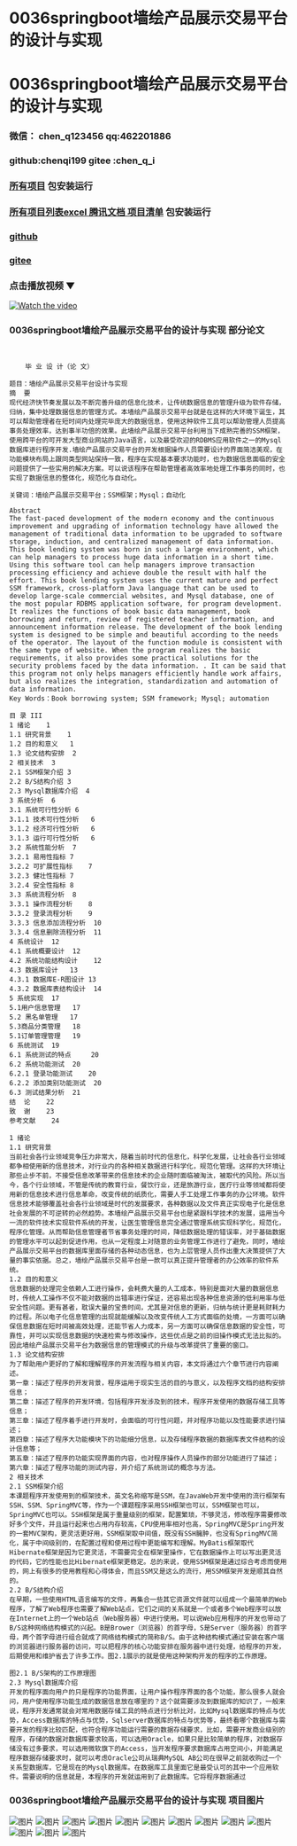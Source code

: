 # 0036springboot墙绘产品展示交易平台的设计与实现


# 0036springboot墙绘产品展示交易平台的设计与实现

### 微信： chen_q123456  qq:462201886
### github:chenqi199 gitee :chen_q_i

### [所有项目](https://github.com/GraduationProject-springboot/allSpringbootProjects) 包安装运行

### [所有项目列表excel 腾讯文档 项目清单](https://docs.qq.com/sheet/DSHRFSVZ5aEVYT3N3?tab=BB08J2) 包安装运行

### [github](https://chenqi199.github.io)

### [gitee](https://gitee.com/chen_q_i)

### 点击播放视频 ▼
[![Watch the video](https://i.sstatic.net/Vp2cE.png)](https://player.bilibili.com/player.html?isOutside=true&aid=BV16ia6epENY&bvid=BV16ia6epENY&cid=500001610571632&p=37)



### 0036springboot墙绘产品展示交易平台的设计与实现 部分论文
```

﻿
    毕 业 设 计（论 文）

题目：墙绘产品展示交易平台设计与实现
摘  要
现代经济快节奏发展以及不断完善升级的信息化技术，让传统数据信息的管理升级为软件存储，归纳，集中处理数据信息的管理方式。本墙绘产品展示交易平台就是在这样的大环境下诞生，其可以帮助管理者在短时间内处理完毕庞大的数据信息，使用这种软件工具可以帮助管理人员提高事务处理效率，达到事半功倍的效果。此墙绘产品展示交易平台利用当下成熟完善的SSM框架，使用跨平台的可开发大型商业网站的Java语言，以及最受欢迎的RDBMS应用软件之一的Mysql数据库进行程序开发.墙绘产品展示交易平台的开发根据操作人员需要设计的界面简洁美观，在功能模块布局上跟同类型网站保持一致，程序在实现基本要求功能时，也为数据信息面临的安全问题提供了一些实用的解决方案。可以说该程序在帮助管理者高效率地处理工作事务的同时，也实现了数据信息的整体化，规范化与自动化。

关键词：墙绘产品展示交易平台；SSM框架；Mysql；自动化

Abstract
The fast-paced development of the modern economy and the continuous improvement and upgrading of information technology have allowed the management of traditional data information to be upgraded to software storage, induction, and centralized management of data information. This book lending system was born in such a large environment, which can help managers to process huge data information in a short time. Using this software tool can help managers improve transaction processing efficiency and achieve double the result with half the effort. This book lending system uses the current mature and perfect SSM framework, cross-platform Java language that can be used to develop large-scale commercial websites, and Mysql database, one of the most popular RDBMS application software, for program development. It realizes the functions of book basic data management, book borrowing and return, review of registered teacher information, and announcement information release. The development of the book lending system is designed to be simple and beautiful according to the needs of the operator. The layout of the function module is consistent with the same type of website. When the program realizes the basic requirements, it also provides some practical solutions for the security problems faced by the data information. . It can be said that this program not only helps managers efficiently handle work affairs, but also realizes the integration, standardization and automation of data information.
Key Words：Book borrowing system; SSM framework; Mysql; automation

目 录	III
1 绪论	1
1.1 研究背景	1
1.2 目的和意义	1
1.3 论文结构安排	2
2 相关技术	3
2.1 SSM框架介绍	3
2.2 B/S结构介绍	3
2.3 Mysql数据库介绍	4
3 系统分析	6
3.1 系统可行性分析	6
3.1.1 技术可行性分析	6
3.1.2 经济可行性分析	6
3.1.3 运行可行性分析	6
3.2 系统性能分析	7
3.2.1 易用性指标	7
3.2.2 可扩展性指标	7
3.2.3 健壮性指标	7
3.2.4 安全性指标	8
3.3 系统流程分析	8
3.3.1 操作流程分析	8
3.3.2 登录流程分析	9
3.3.3 信息添加流程分析	10
3.3.4 信息删除流程分析	11
4 系统设计	12
4.1 系统概要设计	12
4.2 系统功能结构设计	12
4.3 数据库设计	13
4.3.1 数据库E-R图设计	13
4.3.2 数据库表结构设计	14
5 系统实现	17
5.1用户信息管理	17
5.2 黑名单管理	17
5.3商品分类管理	18
5.1订单管理管理	19
6 系统测试	19
6.1 系统测试的特点 	20
6.2 系统功能测试	20
6.2.1 登录功能测试	20
6.2.2 添加类别功能测试	20
6.3 测试结果分析	21
结  论	22
致  谢	23
参考文献	24

1 绪论
1.1 研究背景
当前社会各行业领域竞争压力非常大，随着当前时代的信息化，科学化发展，让社会各行业领域都争相使用新的信息技术，对行业内的各种相关数据进行科学化，规范化管理。这样的大环境让那些止步不前，不接受信息改革带来的信息技术的企业随时面临被淘汰，被取代的风险。所以当今，各个行业领域，不管是传统的教育行业，餐饮行业，还是旅游行业，医疗行业等领域都将使用新的信息技术进行信息革命，改变传统的纸质化，需要人手工处理工作事务的办公环境。软件信息技术能够覆盖社会各行业领域是时代的发展要求，各种数据以及文件真正实现电子化是信息社会发展的不可逆转的必然趋势。本墙绘产品展示交易平台也是紧跟科学技术的发展，运用当今一流的软件技术实现软件系统的开发，让医生管理信息完全通过管理系统实现科学化，规范化，程序化管理。从而帮助信息管理者节省事务处理的时间，降低数据处理的错误率，对于基础数据的管理水平可以起到促进作用，也从一定程度上对随意的业务管理工作进行了避免，同时，墙绘产品展示交易平台的数据库里面存储的各种动态信息，也为上层管理人员作出重大决策提供了大量的事实依据。总之，墙绘产品展示交易平台是一款可以真正提升管理者的办公效率的软件系统。
1.2 目的和意义
信息数据的处理完全依赖人工进行操作，会耗费大量的人工成本，特别是面对大量的数据信息时，传统人工操作不仅不能对数据的出错率进行保证，还容易出现各种信息资源的低利用率与低安全性问题。更有甚者，耽误大量的宝贵时间，尤其是对信息的更新，归纳与统计更是耗财耗力的过程。所以电子化信息管理的出现就能缓解以及改变传统人工方式面临的处境，一方面可以确保信息数据在短时间被高效处理，还能节省人力成本，另一方面可以确保信息数据的安全性，可靠性，并可以实现信息数据的快速检索与修改操作，这些优点是之前的旧操作模式无法比拟的。因此墙绘产品展示交易平台为数据信息的管理模式的升级与改革提供了重要的窗口。
1.3 论文结构安排
为了帮助用户更好的了解和理解程序的开发流程与相关内容，本文将通过六个章节进行内容阐述。
第一章：描述了程序的开发背景，程序运用于现实生活的目的与意义，以及程序文档的结构安排信息；
第二章：描述了程序的开发环境，包括程序开发涉及到的技术，程序开发使用的数据存储工具等信息；
第三章：描述了程序着手进行开发时，会面临的可行性问题，并对程序功能以及性能要求进行描述；
第四章：描述了程序大功能模块下的功能细分信息，以及存储程序数据的数据库表文件结构的设计信息等；
第五章：描述了程序的功能实现界面的内容，也对程序操作人员操作的部分功能进行了描述；
第六章：描述了程序功能的测试内容，并介绍了系统测试的概念与方法。
2 相关技术
2.1 SSM框架介绍
本课题程序开发使用到的框架技术，英文名称缩写是SSM，在JavaWeb开发中使用的流行框架有SSH、SSM、SpringMVC等，作为一个课题程序采用SSH框架也可以，SSM框架也可以，SpringMVC也可以。SSH框架是属于重量级别的框架，配置繁琐，不够灵活，修改程序需要修改好多个文件，并且运行起来也占用内存较高，CPU使用率相对也高，SpringMVC是Spring开发的一套MVC架构，更灵活更好用，SSM框架取中间值，既没有SSH臃肿，也没有SpringMVC简化，属于中间级别的，在配置过程和使用过程中更能编写和理解。MyBatis框架取代Hibernate框架是因为它更灵活，不需要完全在框架里操作，它在数据操作上可以写出更灵活的代码，它的性能也比Hibernate框架更稳定。总的来说，使用SSM框架是通过综合考虑而使用的，网上有很多的使用教程和心得体会，而且SSM又是这么的流行，用SSM框架开发是顺其自然的。
2.2 B/S结构介绍  
在早期，一些使用HTML语言编写的文件，再集合一些其它资源文件就可以组成一个最简单的Web程序，了解了Web程序也需要了解Web站点，它们之间的关系就是一个或者多个Web程序可以放在Internet上的一个Web站点（Web服务器）中进行使用。可以说Web应用程序的开发也带动了B/S这种网络结构模式的兴起。B是Brower（浏览器）的首字母，S是Server（服务器）的首字母，两个首字母进行组合就成了网络结构模式的简称B/S。由于这种结构模式通过安装在客户端的浏览器进行服务器的访问，可以把程序的核心功能安排在服务器中进行处理，给程序的开发，后期使用和维护省去了许多工作。图2.1展示的就是使用这种架构开发的程序的工作原理。

图2.1 B/S架构的工作原理图
2.3 Mysql数据库介绍
开发的程序面向用户的只是程序的功能界面，让用户操作程序界面的各个功能，那么很多人就会问，用户使用程序功能生成的数据信息放在哪里的？这个就需要涉及到数据库的知识了，一般来说，程序开发通常就会对常用数据存储工具的特点进行分析比对，比如Mysql数据库的特点与优势，Access数据库的特点与优势，Sqlserver数据库的特点与优势等，最终看哪个数据库与需要开发的程序比较匹配，也符合程序功能运行需要的数据存储要求，比如，需要开发商业级别的程序，存储的数据对数据库要求较高，可以选用Oracle，如果只是比较简单的程序，对数据存储没有过多要求，可以选用微软旗下的Access，当开发程序要求数据库占用空间小，并能满足程序数据存储要求时，就可以考虑Oracle公司从瑞典MySQL AB公司在很早之前就收购过一个关系型数据库，它是现在的Mysql数据库。在数据库工具里面它是最受认可的其中一个应用软件。需要说明的信息就是，本程序的开发就运用到了此数据库。它将程序数据通过

```
### 0036springboot墙绘产品展示交易平台的设计与实现 项目图片
![图片](/images/0036springbootimg_001.jpg)
![图片](/images/0036springbootimg_003.jpg)
![图片](/images/0036springbootimg_002.jpg)
![图片](/images/0036springbootimg_012.jpg)
![图片](/images/0036springbootimg_006.jpg)
![图片](/images/0036springbootimg_007.jpg)
![图片](/images/0036springbootimg_013.jpg)
![图片](/images/0036springbootimg_005.jpg)
![图片](/images/0036springbootimg_011.jpg)
![图片](/images/0036springbootimg_010.jpg)
![图片](/images/0036springbootimg_004.jpg)
![图片](/images/0036springbootimg_009.jpg)
![图片](/images/0036springbootimg_008.jpg)








